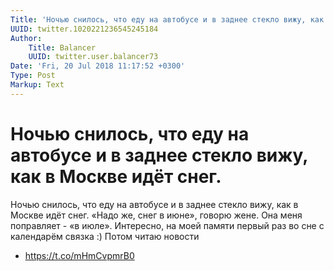 ```yaml
---
Title: 'Ночью снилось, что еду на автобусе и в заднее стекло вижу, как в Москве идёт снег.'
UUID: twitter.1020221236545245184
Author:
    Title: Balancer
    UUID: twitter.user.balancer73
Date: 'Fri, 20 Jul 2018 11:17:52 +0300'
Type: Post
Markup: Text
---
```


# Ночью снилось, что еду на автобусе и в заднее стекло вижу, как в Москве идёт снег.

Ночью снилось, что еду на автобусе и в заднее стекло вижу,
как в Москве идёт снег. «Надо же, снег в июне», говорю жене.
Она меня поправляет - «в июле». Интересно, на моей памяти
первый раз во сне с календарём связка :) Потом читаю новости
- https://t.co/mHmCvpmrB0